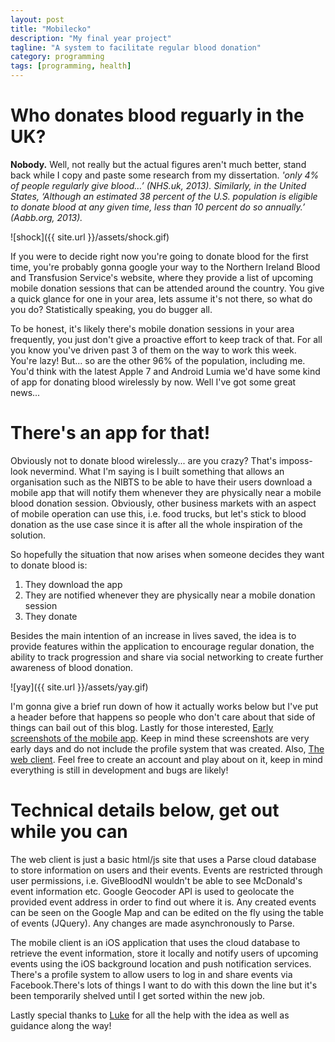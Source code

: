 ```yaml
---
layout: post
title: "Mobilecko"
description: "My final year project"
tagline: "A system to facilitate regular blood donation"
category: programming
tags: [programming, health]
---
```


# Who donates blood reguarly in the UK?

<b>Nobody.</b> Well, not really but the actual figures aren't much better, stand back while I copy and paste some research from my dissertation. <i>'only 4% of people regularly give blood…’ (NHS.uk, 2013). Similarly, in the United States, ‘Although an estimated 38 percent of the U.S. population is eligible to donate blood at any given time, less than 10 percent do so annually.’ (Aabb.org, 2013).</i>  


![shock]({{ site.url }}/assets/shock.gif)  

If you were to decide right now you're going to donate blood for the first time, you're probably gonna google your way to the Northern Ireland Blood and Transfusion Service's website, where they provide a list of upcoming mobile donation sessions that can be attended around the country. You give a quick glance for one in your area, lets assume it's not there, so what do you do? Statistically speaking, you do bugger all.  

To be honest, it's likely there's mobile donation sessions in your area frequently, you just don't give a proactive effort to keep track of that. For all you know you've driven past 3 of them on the way to work this week. You're lazy! But... so are the other 96% of the population, including me. You'd think with the latest Apple 7 and Android Lumia we'd have some kind of app for donating blood wirelessly by now. Well I've got some great news...

# There's an app for that!
Obviously not to donate blood wirelessly... are you crazy? That's imposs- look nevermind. What I'm saying is I built something that allows an organisation such as the NIBTS to be able to have their users download a mobile app that will notify them whenever they are physically near a mobile blood donation session. Obviously, other business markets with an aspect of mobile operation can use this, i.e. food trucks, but let's stick to blood donation as the use case since it is after all the whole inspiration of the solution. 

So hopefully the situation that now arises when someone decides they want to donate blood is:
<ol>
<li>They download the app</li>
<li>They are notified whenever they are physically near a mobile donation session</li>
<li>They donate</li>
</ol>

Besides the main intention of an increase in lives saved, the idea is to provide features within the application to encourage regular donation, the ability to track progression and share via social networking to create further awareness of blood donation.  

![yay]({{ site.url }}/assets/yay.gif)  

I'm gonna give a brief run down of how it actually works below but I've put a header before that happens so people who don't care about that side of things can bail out of this blog. Lastly for those interested, [Early screenshots of the mobile app](http://imgur.com/a/DVXFS#4). Keep in mind these screenshots are very early days and do not include the profile system that was created. Also, [The web client](http://kyledavidsonpro.github.io/MobileckoWeb/login.html). Feel free to create an account and play about on it, keep in mind everything is still in development and bugs are likely!

# Technical details below, get out while you can

The web client is just a basic html/js site that uses a Parse cloud database to store information on users and their events. Events are restricted through user permissions, i.e. GiveBloodNI wouldn't be able to see McDonald's event information etc. Google Geocoder API is used to geolocate the provided event address in order to find out where it is. Any created events can be seen on the Google Map and can be edited on the fly using the table of events (JQuery). Any changes are made asynchronously to Parse. 

The mobile client is an iOS application that uses the cloud database to retrieve the event information, store it locally and notify users of upcoming events using the iOS background location and push notification services. There's a profile system to allow users to log in and share events via Facebook.There's lots of things I want to do with this down the line but it's been temporarily shelved until I get sorted within the new job.  

Lastly special thanks to [Luke](https://twitter.com/lukemcneice) for all the help with the idea as well as guidance along the way!